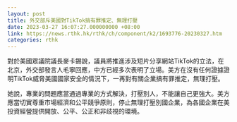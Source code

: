 ```yaml
---
layout: post
title: 外交部斥美國對TikTok搞有罪推定、無理打壓
date: 2023-03-27 16:07:27.000000000 +08:00
link: https://news.rthk.hk/rthk/ch/component/k2/1693776-20230327.htm
categories: rthk
---
```


對於美國眾議院議長麥卡錫說，議員將推進涉及短片分享網站TikTok的立法，在北京，外交部發言人毛寧回應，中方已經多次表明了立場。美方在沒有任何證據證明TikTok威脅美國國家安全的情況下，一再對有關企業搞有罪推定，無理打壓。

她說，專業的問題應當通過專業的方式解決，打壓別人，不能讓自己更強大。美方應當切實尊重市場經濟和公平競爭原則，停止無理打壓別國企業，為各國企業在美投資經營提供開放、公平、公正和非歧視的環境。
